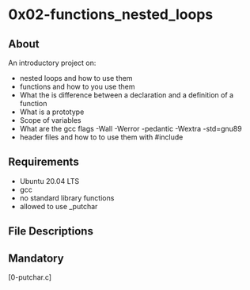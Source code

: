 <h1>0x02-functions_nested_loops</h1>

<h2>About</h2>

An introductory project on:

* nested loops and how to use them
* functions and how to you use them
* What the is difference between a declaration and a definition of a function
* What is a prototype
* Scope of variables
* What are the gcc flags -Wall -Werror -pedantic -Wextra -std=gnu89
* header files and how to to use them with #include

<h2>Requirements</h2>

* Ubuntu 20.04 LTS
* gcc
* no standard library functions
* allowed to use _putchar


<h2>File Descriptions</h2>
<h2>Mandatory</h2>
[0-putchar.c] 
